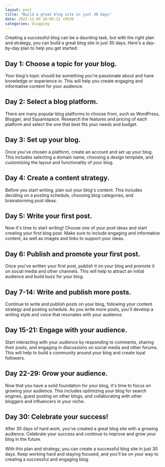 ```yaml
---
layout: post
title: "Build a great blog site in just 30 days"
date: 2022-12-05 16:05:12 +0530
categories: blogging
---
```


Creating a successful blog can be a daunting task, but with the right plan and strategy, you can build a great blog site in just 30 days. Here's a day-by-day plan to help you get started:

## Day 1: Choose a topic for your blog.

Your blog's topic should be something you're passionate about and have knowledge or experience in. This will help you create engaging and informative content for your audience.

## Day 2: Select a blog platform.

There are many popular blog platforms to choose from, such as WordPress, Blogger, and Squarespace. Research the features and pricing of each platform and select the one that best fits your needs and budget.

## Day 3: Set up your blog.

Once you've chosen a platform, create an account and set up your blog. This includes selecting a domain name, choosing a design template, and customizing the layout and functionality of your blog.

## Day 4: Create a content strategy.

Before you start writing, plan out your blog's content. This includes deciding on a posting schedule, choosing blog categories, and brainstorming post ideas.

## Day 5: Write your first post.

Now it's time to start writing! Choose one of your post ideas and start creating your first blog post. Make sure to include engaging and informative content, as well as images and links to support your ideas.

## Day 6: Publish and promote your first post.

Once you've written your first post, publish it on your blog and promote it on social media and other channels. This will help to attract an initial audience and build buzz for your blog.

## Day 7-14: Write and publish more posts.

Continue to write and publish posts on your blog, following your content strategy and posting schedule. As you write more posts, you'll develop a writing style and voice that resonates with your audience.

## Day 15-21: Engage with your audience.

Start interacting with your audience by responding to comments, sharing their posts, and engaging in discussions on social media and other forums. This will help to build a community around your blog and create loyal followers.

## Day 22-29: Grow your audience.

Now that you have a solid foundation for your blog, it's time to focus on growing your audience. This includes optimizing your blog for search engines, guest posting on other blogs, and collaborating with other bloggers and influencers in your niche.

## Day 30: Celebrate your success!

After 30 days of hard work, you've created a great blog site with a growing audience. Celebrate your success and continue to improve and grow your blog in the future.

With this plan and strategy, you can create a successful blog site in just 30 days. Keep working hard and staying focused, and you'll be on your way to creating a successful and engaging blog.
